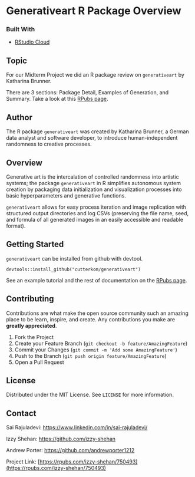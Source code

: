 # Generativeart R Package Overview

<!--
*** Thanks for checking out my groups text lab. If you have a suggestion
*** that would make this better, please fork the repo and create a pull request
*** or simply open an issue with the tag "enhancement".
-->


### Built With

* [RStudio Cloud](https://rstudio.cloud/)



<!-- ABOUT -->
## Topic
For our Midterm Project we did an R package review on `generativeart` by Katharina Brunner. 

There are 3 sections: Package Detail, Examples of Generation, and Summary. Take a look at this [RPubs page](https://rpubs.com/izzy-shehan/750493).

## Author
The R package `generativeart` was created by Katharina Brunner, a German data analyst and software developer, to introduce human-independent randomness to creative processes.

## Overview

Generative art is the intercalation of controlled randomness into artistic systems; the package `generativeart` in R simplifies autonomous system creation by packaging data initialization and visualization processes into basic hyperparameters and generative functions.

`generativeart` allows for easy process iteration and image replication with structured output directories and log CSVs (preserving the file name, seed, and formula of all generated images in an easily accessible and readable format).



<!-- GETTING STARTED -->
## Getting Started

`generativeart` can be installed from github with devtool.

```
devtools::install_github("cutterkom/generativeart")
```

See an example tutorial and the rest of documentation on the [RPubs page](https://rpubs.com/izzy-shehan/750493).


<!-- CONTRIBUTING -->
## Contributing

Contributions are what make the open source community such an amazing place to be learn, inspire, and create. Any contributions you make are **greatly appreciated**.

1. Fork the Project
2. Create your Feature Branch (`git checkout -b feature/AmazingFeature`)
3. Commit your Changes (`git commit -m 'Add some AmazingFeature'`)
4. Push to the Branch (`git push origin feature/AmazingFeature`)
5. Open a Pull Request



<!-- LICENSE -->
## License

Distributed under the MIT License. See `LICENSE` for more information.


<!-- CONTACT -->
## Contact

Sai Rajuladevi: https://www.linkedin.com/in/sai-rajuladevi/

Izzy Shehan: https://github.com/izzy-shehan

Andrew Porter: https://github.com/andrewporter1212

Project Link: [https://rpubs.com/izzy-shehan/750493](https://rpubs.com/izzy-shehan/750493)






